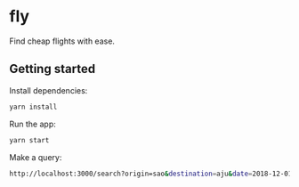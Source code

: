 # fly

Find cheap flights with ease.

## Getting started

Install dependencies:

```bash
yarn install
```

Run the app:

```bash
yarn start
```

Make a query:

```bash
http://localhost:3000/search?origin=sao&destination=aju&date=2018-12-01
```
